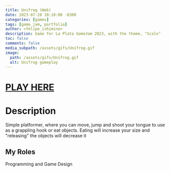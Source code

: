 ```yaml
---
title: Unifrog (Web)
date: 2023-07-20 18:10:00 -0300
categories: [games]
tags: [game_jam, portfolio]
author: <felipe_ishimine>
description: Game for La Plata GameJam 2023, with the theme, "Scale"
toc: false
comments: false
media_subpath: /assets/gifs/Unifrog.gif
image:
  path: /assets/gifs/Unifrog.gif
  alt: Unifrog gameplay
---
```


# [PLAY HERE](https://kodachigames.itch.io/unifrog)


# Description
Simple platformer, where you can move, jump and shoot your tongue to use as a grappling hook or eat objects. Eating will increase your size and "releasing" the objects will decrease it

## My Roles
Programming and Game Design 